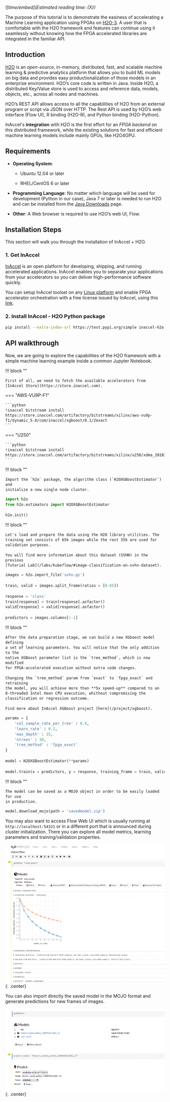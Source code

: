 *![time/embed](Estimated reading time: {X})*

The purpose of this tutorial is to demonstrate the easiness of accelerating a
Machine Learning application using FPGAs on
[H2O-3](https://github.com/h2oai/h2o-3). A user that is comfortable with the H2O
framework and features can continue using it seamlessly without knowing how the
FPGA accelerated libraries are integrated in the familiar API.

## Introduction

[H2O](https://h2o.ai) is an *open-source*, in-memory, distributed, fast, and
scalable machine learning & predictive analytics platform that allows you to
build ML models on big data and provides easy productionalization of those
models in an enterprise environment. H2O’s core code is written in Java. Inside
H2O, a distributed Key/Value store is used to access and reference data, models,
objects, etc., across all nodes and machines.

H2O’s REST API allows access to all the capabilities of H2O from an external
program or script via JSON over HTTP. The Rest API is used by H2O’s web
interface (Flow UI), R binding (H2O-R), and Python binding (H2O-Python).

InAccel's **integration** with H2O is the first effort for an *FPGA backend* on
this distributed framework, while the existing solutions for fast and efficient
machine learning models include mainly GPUs, like H2O4GPU.

## Requirements

* **Operating System**:

	* Ubuntu 12.04 or later

	* RHEL/CentOS 6 or later

* **Programming Language**: No matter which language will be used for
	development (Python in our case), Java 7 or later is needed to run H2O and
	can be installed from the
	[Java Downloads](https://www.oracle.com/java/technologies/javase-downloads.html)
	page.

* **Other**: A Web browser is required to use H2O’s web UI, Flow.

## Installation Steps

This section will walk you through the installation of InAccel + H2O.

### 1. Get InAccel

[InAccel](/overview) is an open platform for developing, shipping, and running
accelerated applications. InAccel enables you to separate your applications
from your accelerators so you can deliver high-performance software quickly.

You can setup InAccel toolset on any [Linux platform](/install/linux) and enable
FPGA accelerator orchestration with a free license issued by InAccel, using this
[link](/tutorial/setup/#generate-a-license).

### 2. Install InAccel - H2O Python package

```bash
pip install --extra-index-url https://test.pypi.org/simple inaccel-h2o
```

## API walkthrough

Now, we are going to explore the capabilities of the H2O framework with a simple
machine learning example inside a common Jupyter Notebook.

!!! block ""

	First of all, we need to fetch the available accelerators from
	[InAccel Store](https://store.inaccel.com).

=== "AWS-VU9P-F1"

	```python
	!inaccel bitstream install https://store.inaccel.com/artifactory/bitstreams/xilinx/aws-vu9p-f1/dynamic_5.0/com/inaccel/xgboost/0.1/2exact
	```

=== "U250"

	```python
	!inaccel bitstream install https://store.inaccel.com/artifactory/bitstreams/xilinx/u250/xdma_201830.2/com/inaccel/xgboost/0.2/4exact
	```

!!! block ""

	Import the `h2o` package, the algorithm class (`H2OXGBoostEstimator`) and
	initialize a new single node cluster.

```python
import h2o
from h2o.estimators import H2OXGBoostEstimator

h2o.init()
```

!!! block ""

	Let's load and prepare the data using the H2O library utilities. The
	training set consists of 65k images while the rest 35k are used for
	validation purposes.

	You will find more information about this dataset (SVHN) in the previous
	[Tutorial Lab](/labs/kubeflow/#image-classification-on-svhn-dataset).

```python
images = h2o.import_file('svhn.gz')

train, valid = images.split_frame(ratios = [0.65])

response = 'class'
train[response] = train[response].asfactor()
valid[response] = valid[response].asfactor()

predictors = images.columns[:-1]
```

!!! block ""

	After the data preparation stage, we can build a new XGboost model defining
	a set of learning parameters. You will notice that the only addition to the
	native XGBoost parameter list is the `tree_method`, which is now modified
	for FPGA-accelerated execution without extra code changes.

	Changing the `tree_method` param from `exact` to `fpga_exact` and retraining
	the model, you will achieve more than **5x speed-up** compared to an
	8-threaded Intel Xeon CPU execution, whithout compromising the
	classification or regression outcome.

	Find more about InAccel XGBoost project [here](/project/xgboost).

```python
params = {
    'col_sample_rate_per_tree' : 0.9,
    'learn_rate' : 0.2,
    'max_depth' : 15,
    'ntrees' : 10,
    'tree_method' : 'fpga_exact'
}

model = H2OXGBoostEstimator(**params)

model.train(x = predictors, y = response, training_frame = train, validation_frame = valid)
```

!!! block ""

	The model can be saved as a MOJO object in order to be easily loaded for use
	in production.

```python
model.download_mojo(path = 'savedmodel.zip')
```

You may also want to access Flow Web UI which is usually running at
`http://localhost:54321` or in a different port that is announced during cluster
initialization. There you can explore all model metrics, learning parameters
and training/validation properties.

![h2o-metrics](/img/h2o-metrics.png){: .center}

You can also import directly the saved model in the MOJO format and generate
predictions for new frames of images.

![h2o-predict](/img/h2o-predict.png){: .center}
